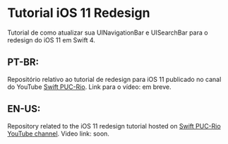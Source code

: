 # Tutorial iOS 11 Redesign
Tutorial de como atualizar sua UINavigationBar e UISearchBar para o redesign do iOS 11 em Swift 4.

## PT-BR:
Repositório relativo ao tutorial de redesign para iOS 11 publicado no canal do YouTube [Swift PUC-Rio](https://www.youtube.com/channel/UCWb9EHguiXaEvLcGZiydIqA).
Link para o vídeo: em breve.

## EN-US:
Repository related to the iOS 11 redesign tutorial hosted on [Swift PUC-Rio YouTube channel](https://www.youtube.com/channel/UCWb9EHguiXaEvLcGZiydIqA).
Video link: soon.
